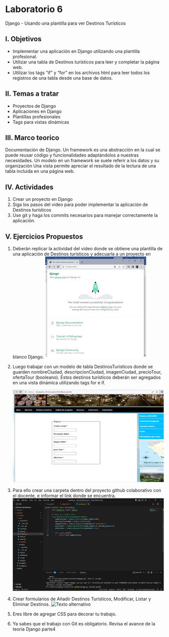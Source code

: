 # Laboratorio 6 

Django - Usando una plantilla para ver Destinos Turísticos 

## I. Objetivos 
  - Implementar una aplicación en Django utilizando una plantilla profesional.
  - Utilizar una tabla de Destinos turísticos para leer y completar la página web.
  - Utilizar los tags “if” y “for” en los archivos html para leer todos los registros de  una tabla desde una base de datos.

## II. Temas a tratar 
  - Proyectos de Django
  - Aplicaciones en Django
  - Plantillas profesionales
  - Tags para vistas dinámicas

## III. Marco teorico 
  Documentación de Django.
  Un framework es una abstracción en la cual se puede reusar código y funcionalidades  adaptándolos a nuestras necesidades.
  Un modelo en un framework se suele referir a los datos y su organización
  Una vista permite apreciar el resultado de la lectura de una tabla incluida en una página  web.

## IV. Actividades 
  1. Crear un proyecto en Django
  2. Siga los pasos del video para poder implementar la aplicación de Destinos  turísticos
  3. Use git y haga los commits necesarios para manejar correctamente la aplicación.
## V. Ejercicios Propuestos 
  1. Deberán replicar la actividad del video donde se obtiene una plantilla de  una aplicación de Destinos turísticos y adecuarla a un proyecto en blanco  Django.
![Texto alternativo](imag/django_inicio.png) 

  2. Luego trabajar con un modelo de tabla DestinosTuristicos donde se  guarden nombreCiudad, descripcionCiudad, imagenCiudad, precioTour,  ofertaTour (booleano). Estos destinos turísticos deberán ser agregados  en una vista dinámica utilizando tags for e if.

     ![Texto alternativo](imag/formulario.png)
  4. Para ello crear una carpeta dentro del proyecto github colaborativo con el  docente, e informar el link donde se encuentra.
     ![Texto alternativo](imag/model.png)
  6. Crear formularios de Añadir Destinos Turísticos, Modificar, Listar y  Eliminar Destinos.
      ![Texto alternativo](tabladinamica.png)
  8. Eres libre de agregar CSS para decorar tu trabajo. 
  9. Ya sabes que el trabajo con Git es obligatorio. Revisa el avance de la  teoría Django parte4


